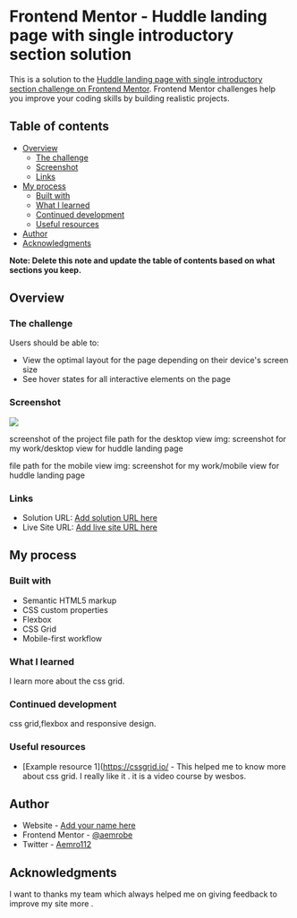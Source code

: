 # Frontend Mentor - Huddle landing page with single introductory section solution

This is a solution to the [Huddle landing page with single introductory section challenge on Frontend Mentor](https://www.frontendmentor.io/challenges/huddle-landing-page-with-a-single-introductory-section-B_2Wvxgi0). Frontend Mentor challenges help you improve your coding skills by building realistic projects.

## Table of contents

- [Overview](#overview)
  - [The challenge](#the-challenge)
  - [Screenshot](#screenshot)
  - [Links](#links)
- [My process](#my-process)
  - [Built with](#built-with)
  - [What I learned](#what-i-learned)
  - [Continued development](#continued-development)
  - [Useful resources](#useful-resources)
- [Author](#author)
- [Acknowledgments](#acknowledgments)

**Note: Delete this note and update the table of contents based on what sections you keep.**

## Overview

### The challenge

Users should be able to:

- View the optimal layout for the page depending on their device's screen size
- See hover states for all interactive elements on the page

### Screenshot

![](./screenshot.jpg)

screenshot of the project
file path for the desktop view img: screenshot for my work/desktop view for huddle landing page

file path for the mobile view img: screenshot for my work/mobile view for huddle landing page

### Links

- Solution URL: [Add solution URL here](https://your-solution-url.com)
- Live Site URL: [Add live site URL here](https://aemrobe.github.io/huddle-landingpage-project/)

## My process

### Built with

- Semantic HTML5 markup
- CSS custom properties
- Flexbox
- CSS Grid
- Mobile-first workflow

### What I learned

I learn more about the css grid.

### Continued development

css grid,flexbox and responsive design.

### Useful resources

- [Example resource 1](https://cssgrid.io/ - This helped me to know more about css grid. I really like it . it is a video course by wesbos.

## Author

- Website - [Add your name here](https://www.your-site.com)
- Frontend Mentor - [@aemrobe](https://www.frontendmentor.io/profile/yourusername)
- Twitter - [Aemro112](https://www.twitter.com/yourusername)

## Acknowledgments

I want to thanks my team which always helped me on giving feedback to improve my site more .
